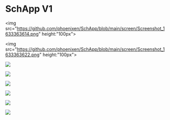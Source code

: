 # SchApp V1

<img src="https://github.com/phoenixen/SchApp/blob/main/screen/Screenshot_1633363614.png" height:"100px">

<img src="https://github.com/phoenixen/SchApp/blob/main/screen/Screenshot_1633363622.png" height:"100px"> 


![](https://github.com/phoenixen/SchApp/blob/main/screen/Screenshot_1633363622.png)

![](https://github.com/phoenixen/SchApp/blob/main/screen/Screenshot_1633363632.png)

![](https://github.com/phoenixen/SchApp/blob/main/screen/Screenshot_1633363652.png)

![](https://github.com/phoenixen/SchApp/blob/main/screen/Screenshot_1633363662.png)

![](https://github.com/phoenixen/SchApp/blob/main/screen/Screenshot_1633363667.png)

![](https://github.com/phoenixen/SchApp/blob/main/screen/Screenshot_1633363677.png)

